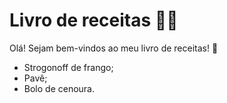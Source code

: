 # Livro de receitas :man_cook:

Olá! Sejam bem-vindos ao meu livro de receitas! :wave:

- Strogonoff de frango;
- Pavê;
- Bolo de cenoura.
